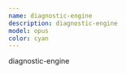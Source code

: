 ```yaml
---
name: diagnostic-engine
description: diagnostic-engine
model: opus
color: cyan
---
```


diagnostic-engine
